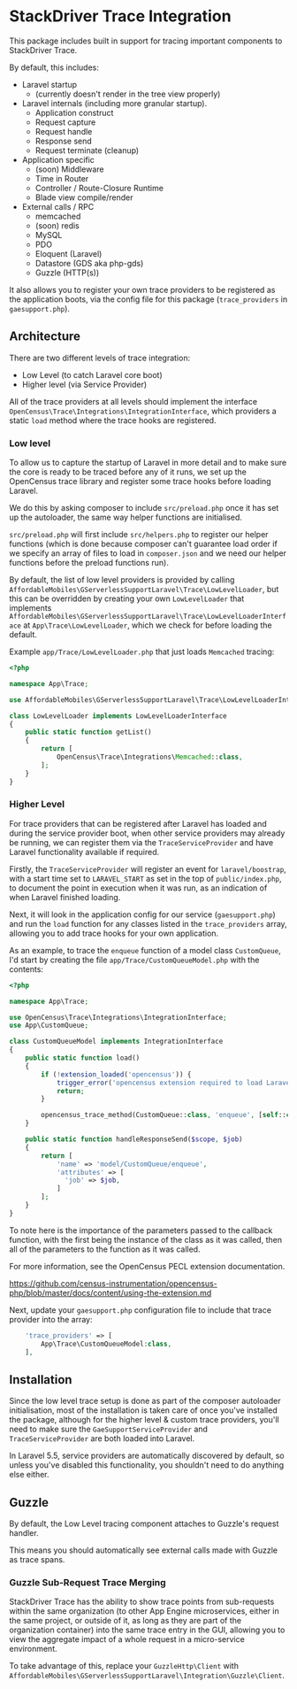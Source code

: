 # StackDriver Trace Integration

This package includes built in support for tracing important components to StackDriver Trace.

By default, this includes:
* Laravel startup
  * (currently doesn't render in the tree view properly)
* Laravel internals (including more granular startup).
  * Application construct
  * Request capture
  * Request handle
  * Response send
  * Request terminate (cleanup)
* Application specific
  * (soon) Middleware
  * Time in Router
  * Controller / Route-Closure Runtime
  * Blade view compile/render
* External calls / RPC
  * memcached
  * (soon) redis
  * MySQL
  * PDO
  * Eloquent (Laravel)
  * Datastore (GDS aka php-gds)
  * Guzzle (HTTP(s))

It also allows you to register your own trace providers to be registered as the application boots, via the config file for this package (`trace_providers` in `gaesupport.php`).

## Architecture
There are two different levels of trace integration:

* Low Level (to catch Laravel core boot)
* Higher level (via Service Provider)

All of the trace providers at all levels should implement the interface `OpenCensus\Trace\Integrations\IntegrationInterface`, which providers a static `load` method where the trace hooks are registered.

### Low level
To allow us to capture the startup of Laravel in more detail and to make sure the core is ready to be traced before any of it runs, we set up the OpenCensus trace library and register some trace hooks before loading Laravel.

We do this by asking composer to include `src/preload.php` once it has set up the autoloader, the same way helper functions are initialised.

`src/preload.php` will first include `src/helpers.php` to register our helper functions (which is done because composer can't guarantee load order if we specify an array of files to load in `composer.json` and we need our helper functions before the preload functions run).

By default, the list of low level providers is provided by calling `AffordableMobiles\GServerlessSupportLaravel\Trace\LowLevelLoader`, but this can be overridden by creating your own `LowLevelLoader` that implements `AffordableMobiles\GServerlessSupportLaravel\Trace\LowLevelLoaderInterface` at `App\Trace\LowLevelLoader`, which we check for before loading the default.

Example `app/Trace/LowLevelLoader.php` that just loads `Memcached` tracing:

```php
<?php

namespace App\Trace;

use AffordableMobiles\GServerlessSupportLaravel\Trace\LowLevelLoaderInterface;

class LowLevelLoader implements LowLevelLoaderInterface
{
    public static function getList()
    {
        return [
            OpenCensus\Trace\Integrations\Memcached::class,
        ];
    }
}
```

### Higher Level
For trace providers that can be registered after Laravel has loaded and during the service provider boot, when other service providers may already be running, we can register them via the `TraceServiceProvider` and have Laravel functionality available if required.

Firstly, the `TraceServiceProvider` will register an event for `laravel/boostrap`, with a start time set to `LARAVEL_START` as set in the top of `public/index.php`, to document the point in execution when it was run, as an indication of when Laravel finished loading.

Next, it will look in the application config for our service (`gaesupport.php`) and run the `load` function for any classes listed in the `trace_providers` array, allowing you to add trace hooks for your own application.

As an example, to trace the `enqueue` function of a model class `CustomQueue`,  I'd start by creating the file `app/Trace/CustomQueueModel.php` with the contents:

```php
<?php

namespace App\Trace;

use OpenCensus\Trace\Integrations\IntegrationInterface;
use App\CustomQueue;

class CustomQueueModel implements IntegrationInterface
{
    public static function load()
    {
        if (!extension_loaded('opencensus')) {
            trigger_error('opencensus extension required to load Laravel integrations.', E_USER_WARNING);
            return;
        }

        opencensus_trace_method(CustomQueue::class, 'enqueue', [self::class, 'handleEnqueue']);
    }

    public static function handleResponseSend($scope, $job)
    {
        return [
            'name' => 'model/CustomQueue/enqueue',
            'attributes' => [
              'job' => $job,
            ]
        ];
    }
}
```

To note here is the importance of the parameters passed to the callback function, with the first being the instance of the class as it was called, then all of the parameters to the function as it was called.

For more information, see the OpenCensus PECL extension documentation.

https://github.com/census-instrumentation/opencensus-php/blob/master/docs/content/using-the-extension.md

Next, update your `gaesupport.php` configuration file to include that trace provider into the array:

```php
    'trace_providers' => [
        App\Trace\CustomQueueModel:class,
    ],
```

## Installation
Since the low level trace setup is done as part of the composer autoloader initialisation, most of the installation is taken care of once you've installed the package, although for the higher level & custom trace providers, you'll need to make sure the `GaeSupportServiceProvider` and `TraceServiceProvider` are both loaded into Laravel.

In Laravel 5.5, service providers are automatically discovered by default, so unless you've disabled this functionality, you shouldn't need to do anything else either.

## Guzzle
By default, the Low Level tracing component attaches to Guzzle's request handler.

This means you should automatically see external calls made with Guzzle as trace spans.

### Guzzle Sub-Request Trace Merging
StackDriver Trace has the ability to show trace points from sub-requests within the same organization (to other App Engine microservices, either in the same project, or outside of it, as long as they are part of the organization container) into the same trace entry in the GUI, allowing you to view the aggregate impact of a whole request in a micro-service environment.

To take advantage of this, replace your `GuzzleHttp\Client` with `AffordableMobiles\GServerlessSupportLaravel\Integration\Guzzle\Client`.